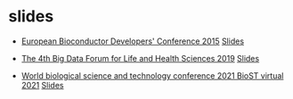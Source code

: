 # slides

* [European Bioconductor Developers' Conference 2015](https://sites.google.com/site/eurobioc2015/) [Slides](https://github.com/zhilongjia/slides/blob/master/eurobioc2015_FlashlightII_cogena_ZhilongJia.pdf)

* [The 4th Big Data Forum for Life and Health Sciences 2019](https://bigd.big.ac.cn/conference/bdf2019) [Slides](https://github.com/zhilongjia/slides/blob/master/ZhilongJia-BDF20191013-v7.pdf)

* [World biological science and technology conference 2021 BioST virtual 2021](https://www.biostvirtual.org/) [Slides](https://github.com/zhilongjia/slides/blob/master/BioST20210825_ZhilongJia-v6.pdf)
